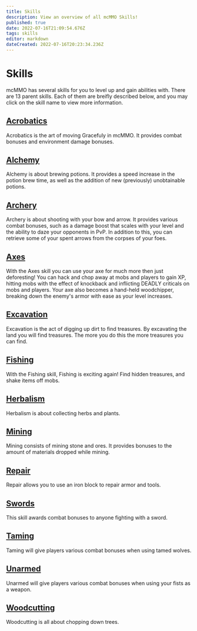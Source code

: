 ```yaml
---
title: Skills
description: View an overview of all mcMMO Skills!
published: true
date: 2022-07-16T21:09:54.676Z
tags: skills
editor: markdown
dateCreated: 2022-07-16T20:23:34.236Z
---
```


# Skills

mcMMO has several skills for you to level up and gain abilities with. There are 13 parent skills. Each of them are breifly described below, and you may click on the skill name to view more information.

## [Acrobatics](/skills/acrobatics)

Acrobatics is the art of moving Gracefuly in mcMMO. It provides combat bonuses and environment damage bonuses.

## [Alchemy](/skills/alchemy)

Alchemy is about brewing potions. It provides a speed increase in the potion brew time, as well as the addition of new (previously) unobtainable potions.

## [Archery](/skills/archery)

Archery is about shooting with your bow and arrow. It provides various combat bonuses, such as a damage boost that scales with your level and the ability to daze your opponents in PvP. In addition to this, you can retrieve some of your spent arrows from the corpses of your foes.

## [Axes](/skills/axes)

With the Axes skill you can use your axe for much more then just deforesting! You can hack and chop away at mobs and players to gain XP, hitting mobs with the effect of knockback and inflicting DEADLY criticals on mobs and players. Your axe also becomes a hand-held woodchipper, breaking down the enemy's armor with ease as your level increases.

## [Excavation](/skills/excavation)

Excavation is the act of digging up dirt to find treasures. By excavating the land you will find treasures. The more you do this the more treasures you can find.

## [Fishing](/skills/fishing)

With the Fishing skill, Fishing is exciting again! Find hidden treasures, and shake items off mobs.

## [Herbalism](/skills/herbalism)

Herbalism is about collecting herbs and plants.

## [Mining](/skills/mining)

Mining consists of mining stone and ores. It provides bonuses to the amount of materials dropped while mining.

## [Repair](/skills/repair)

Repair allows you to use an iron block to repair armor and tools.

## [Swords](/skills/swords)

This skill awards combat bonuses to anyone fighting with a sword.

## [Taming](/skills/taming)

Taming will give players various combat bonuses when using tamed wolves.

## [Unarmed](/skills/unarmed)

Unarmed will give players various combat bonuses when using your fists as a weapon. 

## [Woodcutting](/skills/woodcutting)

Woodcutting is all about chopping down trees.
